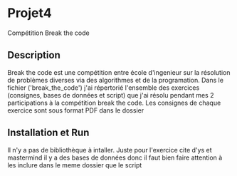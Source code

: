 # Projet4
Compétition Break the code

## Description
Break the code est une compétition entre école d'ingenieur sur la résolution de problèmes diverses via des algorithmes et de la programation.
Dans le fichier ('break_the_code') j'ai répertorié l'ensemble des exercices (consignes, bases de données et script) que j'ai résolu pendant mes 2 participations à la compétition break the code.
Les consignes de chaque exercice sont sous format PDF dans le dossier

## Installation et Run
Il n'y a pas de bibliothèque à intaller. Juste pour l'exercice cite d'ys et mastermind il y a des bases de données donc il faut bien faire attention à les inclure dans le meme dossier que le script
